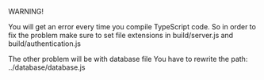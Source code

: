 WARNING!

You will get an error every time you compile TypeScript code.
So in order to fix the problem make sure to set file extensions in build/server.js and build/authentication.js


The other problem will be with database file
You have to rewrite the path: ../database/database.js
